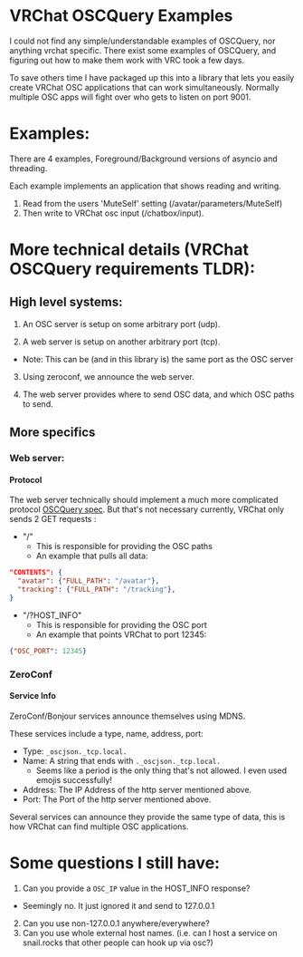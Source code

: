 # VRChat OSCQuery Examples
I could not find any simple/understandable examples of OSCQuery, nor anything
vrchat specific. There exist some examples of OSCQuery, and figuring out how to
make them work with VRC took a few days.

To save others time I have packaged up this into a library that lets you easily
create VRChat OSC applications that can work simultaneously. Normally multiple
OSC apps will fight over who gets to listen on port 9001.

# Examples:

There are 4 examples, Foreground/Background versions of asyncio and threading.

Each example implements an application that shows reading and writing. 

1. Read from the users 'MuteSelf' setting (/avatar/parameters/MuteSelf)
2. Then write to VRChat osc input (/chatbox/input).

# More technical details (VRChat OSCQuery requirements TLDR):

## High level systems:

1. An OSC server is setup on some arbitrary port (udp).

2. A web server is setup on another arbitrary port (tcp).

  * Note: This can be (and in this library is) the same port as the OSC server

3. Using zeroconf, we announce the web server.

4. The web server provides where to send OSC data, and which OSC paths to send.

## More specifics

### Web server:

#### Protocol
The web server technically should implement a much more complicated protocol 
[OSCQuery spec](https://github.com/Vidvox/OSCQueryProposal). But that's not
necessary currently, VRChat only sends 2 GET requests :

* "/"
  * This is responsible for providing the OSC paths
  * An example that pulls all data:
```json
"CONTENTS": {
  "avatar": {"FULL_PATH": "/avatar"},
  "tracking": {"FULL_PATH": "/tracking"},
}
```
* "/?HOST_INFO"
  * This is responsible for providing the OSC port
  * An example that points VRChat to port 12345:
```json
{"OSC_PORT": 12345}
```

### ZeroConf

#### Service Info

ZeroConf/Bonjour services announce themselves using MDNS.

These services include a type, name, address, port:

* Type: `_oscjson._tcp.local.`
* Name: A string that ends with `._oscjson._tcp.local.`
  * Seems like a period is the only thing that's not allowed. I even used emojis successfully!
* Address: The IP Address of the http server mentioned above.
* Port: The Port of the http server mentioned above.

Several services can announce they provide the same type of data, this is how VRChat can find multiple OSC applications.


# Some questions I still have:

1. Can you provide a `OSC_IP` value in the HOST_INFO response?
  * Seemingly no. It just ignored it and send to 127.0.0.1
2. Can you use non-127.0.0.1 anywhere/everywhere?
4. Can you use whole external host names. (i.e. can I host a service on snail.rocks that other people can hook up via osc?)

